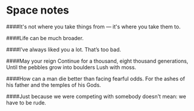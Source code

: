 # Space notes

####It's not where you take things from — it's where you take them to.

####Life can be much broader.

####I’ve always liked you a lot. That’s too bad.

####May your reign Continue for a thousand, eight thousand generations, Until the pebbles grow into boulders Lush with moss.

####How can a man die better than facing fearful odds. For the ashes of his father and the temples of his Gods.

####Just because we were competing with somebody doesn't mean: we have to be rude.